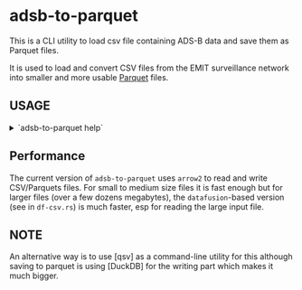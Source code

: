 # adsb-to-parquet

This is a CLI utility to load csv file containing ADS-B data and save them as Parquet files.

It is used to load and convert CSV files from the EMIT surveillance network into smaller and more usable [Parquet]
files.

## USAGE

<details>
<summary>`adsb-to-parquet help`</summary>

```text
$ adsb-to-parquet --help
Load ADS-B data as CSV and save it as Parquet.

Usage: adsb-to-parquet [OPTIONS] <NAME>

Arguments:
  <NAME>  Filename, can be just the basename and .csv/.parquet are implied

Options:
  -N, --no-header        Has headers or not?
  -o, --output <OUTPUT>  Output file (default is stdout)
  -d <DELIM>             Delimiter for csv files  [default: ,]
  -h, --help             Print help
```

</details>

## Performance

The current version of `adsb-to-parquet` uses `arrow2` to read and write CSV/Parquets files. For small to medium
size files it is fast enough but for larger files (over a few dozens megabytes), the `datafusion`-based version
(see in `df-csv.rs`) is much faster, esp for reading the large input file.

## NOTE

An alternative way is to use [qsv] as a command-line utility for this although saving to parquet is using [DuckDB] for
the writing part which makes it much bigger.

[Parquet]: https://parquet.apache.org/docs/file-format/
